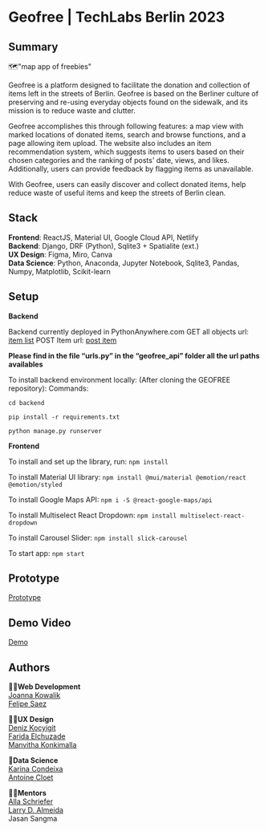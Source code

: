 # Geofree | TechLabs Berlin 2023

## Summary

🗺️"map app of freebies"

Geofree is a platform designed to facilitate the donation and collection of items left in the streets of Berlin. Geofree is based on the Berliner culture of preserving and re-using everyday objects found on the sidewalk, and its mission is to reduce waste and clutter.

Geofree accomplishes this through following features: a map view with marked locations of donated items, search and browse functions, and a page allowing item upload. The website also includes an item recommendation system, which suggests items to users based on their chosen categories and the ranking of posts' date, views, and likes. Additionally, users can provide feedback by flagging items as unavailable.

With Geofree, users can easily discover and collect donated items, help reduce waste of useful items and keep the streets of Berlin clean.

## Stack

**Frontend**: ReactJS, Material UI, Google Cloud API, Netlify <br>
**Backend**: Django, DRF (Python), Sqlite3 + Spatialite (ext.) <br>
**UX Design**: Figma, Miro, Canva <br>
**Data Science**: Python, Anaconda, Jupyter Notebook, Sqlite3, Pandas, Numpy, Matplotlib, Scikit-learn <br>

## Setup

**Backend**

Backend currently deployed in PythonAnywhere.com
GET all objects url: [item list](https://geofree.pythonanywhere.com/api/item-list/)
POST Item url: [post item](https://geofree.pythonanywhere.com/api/item-create/)

**Please find in the file “urls.py” in the “geofree_api” folder 
 all the url paths availables**

To install backend environment locally:
(After cloning the GEOFREE repository):
Commands:

`cd backend`

`pip install -r requirements.txt`

`python manage.py runserver`

**Frontend**

To install and set up the library, run:
`npm install`

To install Material UI library:
`npm install @mui/material @emotion/react @emotion/styled`

To install Google Maps API:
`npm i -S @react-google-maps/api`

To install Multiselect React Dropdown:
`npm install multiselect-react-dropdown`

To install Carousel Slider:
`npm install slick-carousel`

To start app:
`npm start`

## Prototype

[Prototype](https://www.figma.com/file/15g4U2HhBDixWFGIPixypH/FINAL?node-id=606-14366&t=gnUCmsLLfOKCgdAr-0)

## Demo Video

[Demo](https://www.youtube.com/embed/R4wCXSiiUEk)

## Authors <br>

🧑‍💻**Web Development**<br>
[Joanna Kowalik](https://www.linkedin.com/in/joanna-kowalik-b8162614a/)<br>
[Felipe Saez](https://www.linkedin.com/in/felipe-saez-125711181/)<br>

👩‍🎨**UX Design**<br>
[Deniz Kocyigit](https://www.linkedin.com/in/deniz-k-/)<br>
[Farida Elchuzade](https://www.linkedin.com/in/farida-elchuzade/)<br>
[Manvitha Konkimalla](https://www.linkedin.com/in/manvitha-konkimalla/)<br>

🤖**Data Science**<br>
[Karina Condeixa](https://www.linkedin.com/in/karinacondeixa/)<br>
[Antoine Cloet](https://www.linkedin.com/in/toinecloet)<br>

🧑‍🏫**Mentors**<br>
[Alla Schriefer](https://www.linkedin.com/in/allaschriefer/)<br>
[Larry D. Almeida](https://www.linkedin.com/in/larrydalmeida/)<br>
Jasan Sangma
